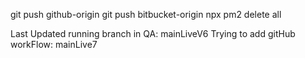 git push github-origin
git push bitbucket-origin
npx pm2 delete all

Last Updated running branch in QA: mainLiveV6
Trying to add gitHub workFlow: mainLive7
